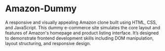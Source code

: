 # Amazon-Dummy
A responsive and visually appealing Amazon clone built using HTML, CSS, and JavaScript. This dummy e-commerce site simulates the core layout and features of Amazon's homepage and product listing interface. It’s designed to demonstrate frontend development skills including DOM manipulation, layout structuring, and responsive design.
